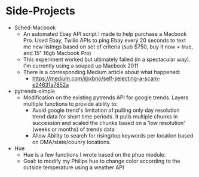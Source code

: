 # Side-Projects
- Sched-Macbook
  - An automated Ebay API script I made to help purchase a Macbook Pro. Used Ebay, Twilio APIs to ping Ebay every 20 seconds to text me new listings based on set of criteria (sub $750, buy it now = true, and 15" 16gb Macbook Pro)
  - This experiment worked but ultimately failed (in a spectacular way). I'm currently using a souped up Macbook 2011
  - There is a corresponding Medium article about what happened:
    - https://medium.com/@xbno/self-selecting-a-scam-e24631a7852a
- pytrends-simple
  - Modification on the existing pytrends API for google trends. Layers multiple functions to provide ability to:
    - Avoid google trend's limitation of pulling only day resolution trend data for short time periods. It pulls multiple chunks in succession and scaled the chunks based on a 'low resolution' (weeks or months) of trends data
    - Allow Ability to search for rising/top keywords per location based on DMA/state/counry locations.
- Hue
  - Hue is a few functions I wrote based on the phue module.
  - Goal: to modify my Philips hue to change color according to the outside temperature using a weather API
